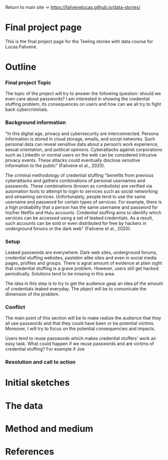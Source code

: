 
Return to main site -> https://falivenelucas.github.io/data-stories/

# Final project page

This is the final project page for the Teeling stories with data course for Lucas Falivene.

# Outline

### Final project Topic

The topic of the project will try to answer the following question: should we even care about passwords?
I am interested in showing the credential stuffing problem, its consequences on users and how can we all try to fight back cybercriminals.

### Background information

"In this digital age, privacy and cybersecurity are interconnected. Persona information is stored in cloud storage, emails, and social networks. Such personal data
can reveal sensitive data about a person’s work experience, sexual orientation, and political opinions. Cyberattacks against corporations such as LinkedIn or normal users on the web can be considered intrusive privacy events. These attacks could eventually disclose sensitive information to the public" (Falivene et al., 2020).

The criminal methodology of credential stuffing "benefits from previous cyberattacks and gathers combinations of personal usernames and passwords. These combinations (known as combolists) are verified via automation tools to attempt to login to services such as social networking and streaming services. Unfortunately, people tend to use the same username and password for certain types of services. For example, there is a high probability that a person has the same username and password for his/her Netflix and Hulu accounts. Credential stuffing aims to identify which services can be accessed using a set of leaked credentials. As a result, such accounts can be sold or even distributed for free by hackers in underground forums or the dark web" (Falivene et al., 2020).

### Setup

Leaked passwords are everywhere. Dark web sites, underground forums, credential stuffing websites, pastebin alike sites and even in social media pages, profiles and groups. There is agrat amount of evidence at plain sight that credential stuffing is a grave problem. However, users still get hacked periodically. Solutions tend to be missing in this area.

The idea in this step is to try to get the audience gasp an idea pf the amount of credentials leaked everyday. The pbject will be to comunicate the dimension of the problem.

### Conflict

The main point of this section will be to make realize the audience that they all use passwords and that they could have been or be potential victims. Moreover, I will try to focus on the potential consequencies and impacts.

Users tend to reuse passwords which makes credential stuffers' work an easy task. What could happen if we reuse passwords and are victims of credential stuffing? For example if Joe

### Resolution and call to action


# Initial sketches



# The data



# Method and medium


  
# References

